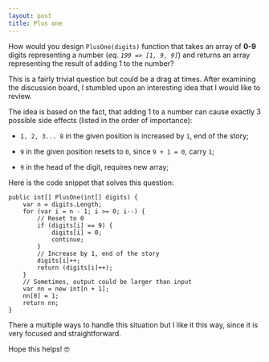 ```yaml
---
layout: post
title: Plus one
---
```

How would you design `PlusOne(digits)` function that takes an array of **0-9** digits representing a number (*eq. `199 => [1, 9, 9]`*) and returns an array representing the result of adding 1 to the number?

This is a fairly trivial question but could be a drag at times. After examining the discussion board, I stumbled upon an interesting idea that I would like to review.

The idea is based on the fact, that adding 1 to a number can cause exactly 3 possible side effects (listed in the order of importance):

* `1, 2, 3... 8` in the given position is increased by `1`, end of the story;
  
* `9` in the given position resets to `0`, since `9 + 1 = 0`, carry `1`;
  
*  `9` in the head of the digit, requires new array;
  
Here is the code snippet that solves this question:

```
public int[] PlusOne(int[] digits) {
    var n = digits.Length;
    for (var i = n - 1; i >= 0; i--) {
        // Reset to 0
        if (digits[i] == 9) {
            digits[i] = 0;
            continue;
        }
        // Increase by 1, end of the story
        digits[i]++;
        return (digits[i]++);
    }
    // Sometimes, output could be larger than input
    var nn = new int[n + 1];
    nn[0] = 1;
    return nn;
}
```
There a multiple ways to handle this situation but I like it this way, since it is very focused and straightforward.

Hope this helps! 🤓
